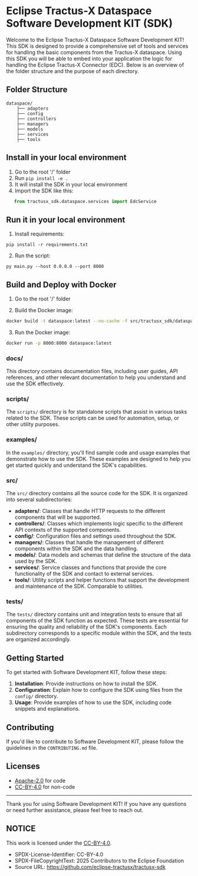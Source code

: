 <!--

Eclipse Tractus-X - Software Development KIT

Copyright (c) 2025 Contributors to the Eclipse Foundation

See the NOTICE file(s) distributed with this work for additional
information regarding copyright ownership.

This work is made available under the terms of the
Creative Commons Attribution 4.0 International (CC-BY-4.0) license,
which is available at
https://creativecommons.org/licenses/by/4.0/legalcode.

SPDX-License-Identifier: CC-BY-4.0

-->

<!-- 
    Template Generated using an LLM AI Agent
    Revised by an human committer
-->

# Eclipse Tractus-X Dataspace Software Development KIT (SDK)

Welcome to the Eclipse Tractus-X Dataspace Software Development KIT! This SDK is designed to provide a comprehensive set
of tools and services for handling the basic components from the Tractus-X dataspace. Using this SDK you will be able to
embed into your application the logic for handling the Eclipse Tractus-X Connector (EDC). Below is an overview of the
folder structure and the purpose of each directory.

## Folder Structure

```
dataspace/
    ├── adapters
    ├── config
    ├── controllers
    ├── managers
    ├── models
    ├── services
    ├── tools
```

## Install in your local environment

1. Go to the root '/' folder
2. Run `pip install -e .`
3. It will install the SDK in your local environment
4. Import the SDK like this:

```python
   from tractusx_sdk.dataspace.services import EdcService
```

## Run it in your local environment

1. Install requirements:

`pip install -r requirements.txt`

2. Run the script:

```py main.py --host 0.0.0.0 --port 8000```

## Build and Deploy with Docker

1. Go to the root '/' folder

2. Build the Docker image:

```bash
docker build -t dataspace:latest --no-cache -f src/tractusx_sdk/dataspace/Dockerfile .
```

3. Run the Docker image:

```bash
docker run -p 8000:8000 dataspace:latest
```

### docs/

This directory contains documentation files, including user guides, API references, and other relevant documentation to
help you understand and use the SDK effectively.

### scripts/

The `scripts/` directory is for standalone scripts that assist in various tasks related to the SDK. These scripts can be
used for automation, setup, or other utility purposes.

### examples/

In the `examples/` directory, you'll find sample code and usage examples that demonstrate how to use the SDK. These
examples are designed to help you get started quickly and understand the SDK's capabilities.

### src/

The `src/` directory contains all the source code for the SDK. It is organized into several subdirectories:

- **adapters/**: Classes that handle HTTP requests to the different components that will be supported.
- **controllers/**:  Classes which implements logic specific to the different API contexts of the supported components.
- **config/**: Configuration files and settings used throughout the SDK.
- **managers/**: Classes that handle the management of different components within the SDK and the data handling.
- **models/**: Data models and schemas that define the structure of the data used by the SDK.
- **services/**: Service classes and functions that provide the core functionality of the SDK and contact to external
  services.
- **tools/**: Utility scripts and helper functions that support the development and maintenance of the SDK. Comparable
  to utilities.

### tests/

The `tests/` directory contains unit and integration tests to ensure that all components of the SDK function as
expected. These tests are essential for ensuring the quality and reliability of the SDK's components. Each subdirectory
corresponds to a specific module within the SDK, and the tests are organized accordingly.

## Getting Started

To get started with Software Development KIT, follow these steps:

1. **Installation**: Provide instructions on how to install the SDK.
2. **Configuration**: Explain how to configure the SDK using files from the `config/` directory.
3. **Usage**: Provide examples of how to use the SDK, including code snippets and explanations.

## Contributing

If you'd like to contribute to Software Development KIT, please follow the guidelines in the `CONTRIBUTING.md` file.

## Licenses

- [Apache-2.0](https://raw.githubusercontent.com/eclipse-tractusx/tractusx-sdk/main/LICENSE) for code
- [CC-BY-4.0](https://spdx.org/licenses/CC-BY-4.0.html) for non-code

---

Thank you for using Software Development KIT! If you have any questions or need further assistance, please feel free to
reach out.

## NOTICE

This work is licensed under the [CC-BY-4.0](https://creativecommons.org/licenses/by/4.0/legalcode).

- SPDX-License-Identifier: CC-BY-4.0
- SPDX-FileCopyrightText: 2025 Contributors to the Eclipse Foundation
- Source URL: https://github.com/eclipse-tractusx/tractusx-sdk